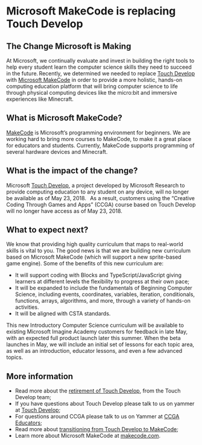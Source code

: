 # Microsoft MakeCode is replacing Touch Develop 

## The Change Microsoft is Making 

At Microsoft, we continually evaluate and invest in building the right tools to help every student learn the computer science skills they need to succeed in the future. Recently, we determined we needed to replace [Touch Develop](https://www.touchdevelop.com) with [Microsoft MakeCode](https://makecode.com) in order to provide a more holistic, hands-on computing education platform that will bring computer science to life through physical computing devices like the micro:bit and immersive experiences like Minecraft.  
 
## What is Microsoft MakeCode? 

[MakeCode](https://makecode.com) is Microsoft’s programming environment for beginners. We are working hard to bring more courses to MakeCode, to make it a great place for educators and students. Currently, MakeCode supports programming of several hardware devices and Minecraft.  
 
## What is the impact of the change? 

Microsoft [Touch Develop](https://www.touchdevelop.com), a project developed by Microsoft Research to provide computing education to any student on any device, will no longer be available as of May 23, 2018.
  
As a result, customers using the “Creative Coding Through Games and Apps” (CCGA) course based on Touch Develop will no longer have access as of May 23, 2018.
  
## What to expect next? 

We know that providing high quality curriculum that maps to real-world skills is vital to you. The good news is that we are building new curriculum based on Microsoft MakeCode (which will support a new sprite-based game engine). Some of the benefits of this new curriculum are: 
* It will support coding with Blocks and TypeScript/JavaScript giving learners at different levels the flexibility to progress at their own pace;
* It will be expanded to include the fundamentals of Beginning Computer Science, including events, coordinates, variables, iteration, conditionals, functions, arrays, algorithms, and more, through a variety of hands-on activities. 
* It will be aligned with CSTA standards.
 
This new Introductory Computer Science curriculum will be available to existing Microsoft Imagine Academy customers for feedback in late May, with an expected full product launch later this summer.  When the beta launches in May, we will include an initial set of lessons for each topic area, as well as an introduction, educator lessons, and even a few advanced topics. 
  
## More information

* Read more about the [retirement of Touch Develop](/tdteam), from the Touch Develop team;
* If you have questions about Touch Develop please talk to us on yammer at [Touch Develop](https://www.yammer.com/microsoftteachers/#/threads/inGroup?type=in_group&feedId=6287047&view=all);
* For questions around CCGA please talk to us on Yammer at [CCGA Educators](https://www.yammer.com/microsoftteachers/#/threads/inGroup?type=in_group&feedId=6454453&view=all);
* Read more about [transitioning from Touch Develop to MakeCode](/td2mkcd);
* Learn more about Microsoft MakeCode at [makecode.com](https://makecode.com).

